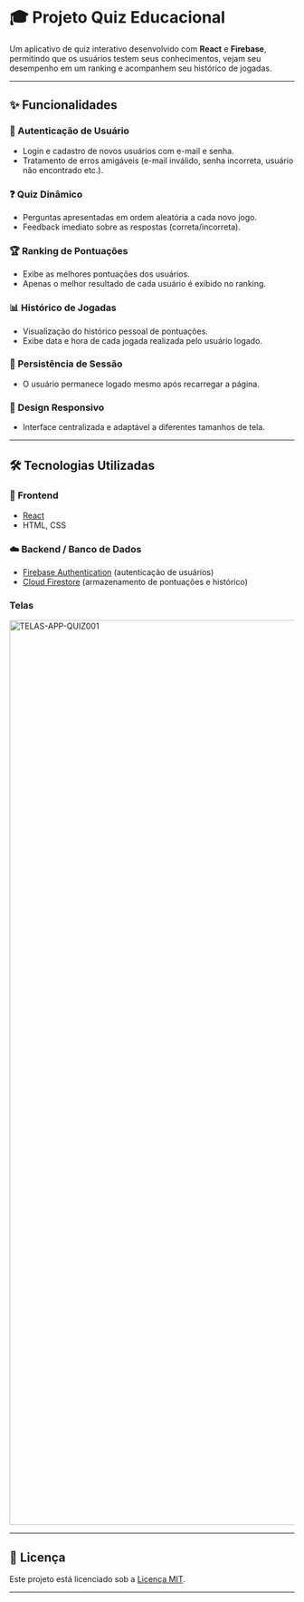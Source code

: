 # 🎓 Projeto Quiz Educacional

Um aplicativo de quiz interativo desenvolvido com **React** e **Firebase**, permitindo que os usuários testem seus conhecimentos, vejam seu desempenho em um ranking e acompanhem seu histórico de jogadas.

---

## ✨ Funcionalidades

### 🔐 Autenticação de Usuário
- Login e cadastro de novos usuários com e-mail e senha.
- Tratamento de erros amigáveis (e-mail inválido, senha incorreta, usuário não encontrado etc.).

### ❓ Quiz Dinâmico
- Perguntas apresentadas em ordem aleatória a cada novo jogo.
- Feedback imediato sobre as respostas (correta/incorreta).

### 🏆 Ranking de Pontuações
- Exibe as melhores pontuações dos usuários.
- Apenas o melhor resultado de cada usuário é exibido no ranking.

### 📊 Histórico de Jogadas
- Visualização do histórico pessoal de pontuações.
- Exibe data e hora de cada jogada realizada pelo usuário logado.

### 🔁 Persistência de Sessão
- O usuário permanece logado mesmo após recarregar a página.

### 📱 Design Responsivo
- Interface centralizada e adaptável a diferentes tamanhos de tela.

---

## 🛠️ Tecnologias Utilizadas

### 🎨 Frontend
- [React](https://reactjs.org/)
- HTML, CSS

### ☁️ Backend / Banco de Dados
- [Firebase Authentication](https://firebase.google.com/products/auth) (autenticação de usuários)
- [Cloud Firestore](https://firebase.google.com/products/firestore) (armazenamento de pontuações e histórico)

### Telas
<img width="3234" height="1596" alt="TELAS-APP-QUIZ001" src="https://github.com/user-attachments/assets/a82bc649-966f-486f-9fbc-f2f35f409996" />

---

## 📄 Licença
Este projeto está licenciado sob a [Licença MIT](./LICENSE).

---

